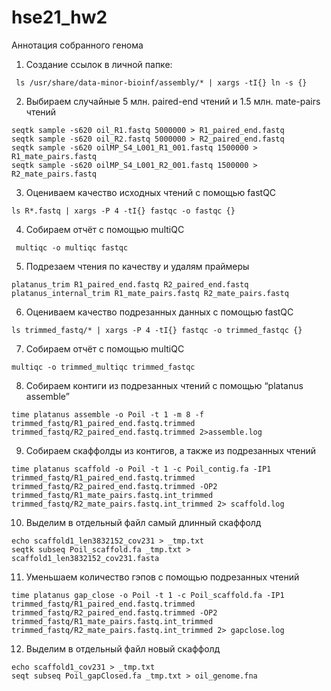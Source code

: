 # hse21_hw2
Аннотация собранного генома
1. Создание ссылок в личной папке:
```
 ls /usr/share/data-minor-bioinf/assembly/* | xargs -tI{} ln -s {}
```
 2. Выбираем случайные 5 млн. paired-end чтений и 1.5 млн. mate-pairs чтений
 ```
seqtk sample -s620 oil_R1.fastq 5000000 > R1_paired_end.fastq
seqtk sample -s620 oil_R2.fastq 5000000 > R2_paired_end.fastq
seqtk sample -s620 oilMP_S4_L001_R1_001.fastq 1500000 > R1_mate_pairs.fastq
seqtk sample -s620 oilMP_S4_L001_R2_001.fastq 1500000 > R2_mate_pairs.fastq
 ```
3. Оцениваем качество исходных чтений с помощью fastQC
```
ls R*.fastq | xargs -P 4 -tI{} fastqc -o fastqc {}
```
4. Собираем отчёт с помощью multiQC
```
 multiqc -o multiqc fastqc
```
5. Подрезаем чтения по качеству и удалям праймеры
```
platanus_trim R1_paired_end.fastq R2_paired_end.fastq
platanus_internal_trim R1_mate_pairs.fastq R2_mate_pairs.fastq
```
6. Оцениваем качество подрезанных данных с помощью fastQC
```
ls trimmed_fastq/* | xargs -P 4 -tI{} fastqc -o trimmed_fastqc {}
```
7. Собираем отчёт с помощью multiQC
```
multiqc -o trimmed_multiqc trimmed_fastqc
```
8. Собираем контиги из подрезанных чтений с помощью “platanus assemble”
```
time platanus assemble -o Poil -t 1 -m 8 -f trimmed_fastq/R1_paired_end.fastq.trimmed  trimmed_fastq/R2_paired_end.fastq.trimmed 2>assemble.log
```
9. Собираем скаффолды из контигов, а также из подрезанных чтений
```
time platanus scaffold -o Poil -t 1 -c Poil_contig.fa -IP1 trimmed_fastq/R1_paired_end.fastq.trimmed trimmed_fastq/R2_paired_end.fastq.trimmed -OP2 trimmed_fastq/R1_mate_pairs.fastq.int_trimmed trimmed_fastq/R2_mate_pairs.fastq.int_trimmed 2> scaffold.log
```
10. Выделим в отдельный файл самый длинный скаффолд
```
echo scaffold1_len3832152_cov231 > _tmp.txt
seqtk subseq Poil_scaffold.fa _tmp.txt > scaffold1_len3832152_cov231.fasta
```
11. Уменьшаем количество гэпов с помощью подрезанных чтений
```
time platanus gap_close -o Poil -t 1 -c Poil_scaffold.fa -IP1 trimmed_fastq/R1_paired_end.fastq.trimmed trimmed_fastq/R2_paired_end.fastq.trimmed -OP2 trimmed_fastq/R1_mate_pairs.fastq.int_trimmed trimmed_fastq/R2_mate_pairs.fastq.int_trimmed 2> gapclose.log
```
12. Выделим в отдельный файл новый скаффолд
```
echo scaffold1_cov231 > _tmp.txt
seqt subseq Poil_gapClosed.fa _tmp.txt > oil_genome.fna
```
